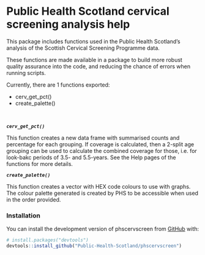 
<!-- README.md is generated from README.Rmd. Please edit that file -->

# Public Health Scotland cervical screening analysis help

<!-- badges: start -->
<!-- badges: end -->

This package includes functions used in the Public Health Scotland’s
analysis of the Scottish Cervical Screening Programme data.

These functions are made available in a package to build more robust
quality assurance into the code, and reducing the chance of errors when
running scripts.

Currently, there are 1 functions exported:

- cerv_get_pct()
- create_palette()

<br>

***`cerv_get_pct()`***

This function creates a new data frame with summarised counts and
percentage for each grouping. If coverage is calculated, then a 2-split
age grouping can be used to calculate the combined coverage for those,
i.e. for look-bakc periods of 3.5- and 5.5-years. See the Help pages of
the functions for more details.

***`create_palette()`***

This function creates a vector with HEX code colours to use with graphs.
The colour palette generated is created by PHS to be accessible when
used in the order provided.

### Installation

You can install the development version of phscervscreen from
[GitHub](https://github.com/) with:

``` r
# install.packages("devtools")
devtools::install_github("Public-Health-Scotland/phscervscreen")
```
